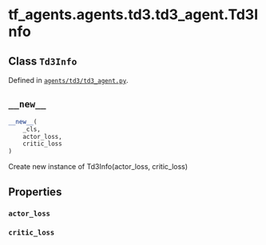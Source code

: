 <div itemscope itemtype="http://developers.google.com/ReferenceObject">
<meta itemprop="name" content="tf_agents.agents.td3.td3_agent.Td3Info" />
<meta itemprop="path" content="Stable" />
<meta itemprop="property" content="actor_loss"/>
<meta itemprop="property" content="critic_loss"/>
<meta itemprop="property" content="__new__"/>
</div>

# tf_agents.agents.td3.td3_agent.Td3Info

## Class `Td3Info`







Defined in [`agents/td3/td3_agent.py`](https://github.com/tensorflow/agents/tree/master/tf_agents/agents/td3/td3_agent.py).

<!-- Placeholder for "Used in" -->


<h2 id="__new__"><code>__new__</code></h2>

``` python
__new__(
    _cls,
    actor_loss,
    critic_loss
)
```

Create new instance of Td3Info(actor_loss, critic_loss)



## Properties

<h3 id="actor_loss"><code>actor_loss</code></h3>



<h3 id="critic_loss"><code>critic_loss</code></h3>





